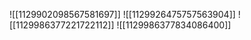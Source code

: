 ![[1129902098567581697]]
![[1129926475757563904]]
![[1129986377221722112]]
![[1129986377834086400]]
